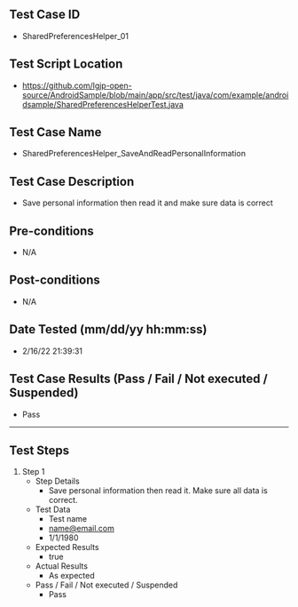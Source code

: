 ## Test Case ID
* SharedPreferencesHelper_01
## Test Script Location
* https://github.com/lgjp-open-source/AndroidSample/blob/main/app/src/test/java/com/example/androidsample/SharedPreferencesHelperTest.java
## Test Case Name
* SharedPreferencesHelper_SaveAndReadPersonalInformation
## Test Case Description
* Save personal information then read it and make sure data is correct
## Pre-conditions
* N/A
## Post-conditions
* N/A
## Date Tested (mm/dd/yy hh:mm:ss)
* 2/16/22 21:39:31
## Test Case Results (Pass / Fail / Not executed / Suspended)
* Pass
---
## Test Steps
1. Step 1
	* Step Details
		* Save personal information then read it. Make sure all data is correct.
	* Test Data
		* Test name
		* name@email.com
		* 1/1/1980
	* Expected Results
		* true
	* Actual Results
		* As expected
	* Pass / Fail / Not executed / Suspended
		* Pass
